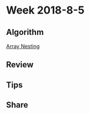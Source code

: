 # Week 2018-8-5
## Algorithm

[Array Nesting](https://leetcode.com/problems/array-nesting/description/)

## Review

## Tips

## Share